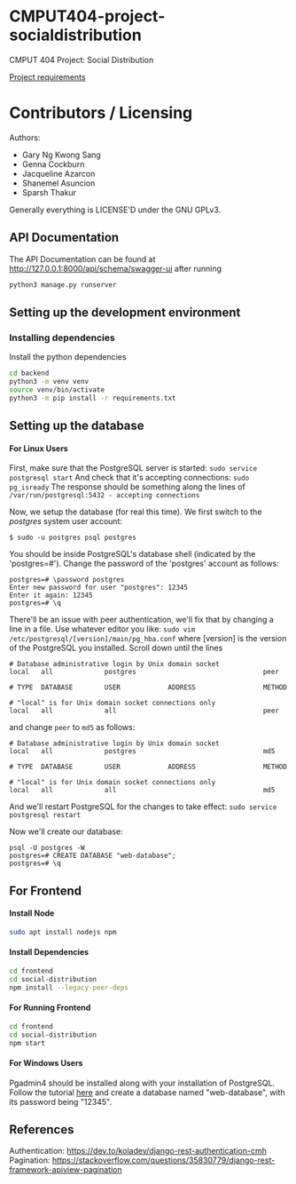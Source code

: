 CMPUT404-project-socialdistribution
===================================

CMPUT 404 Project: Social Distribution

[Project requirements](https://github.com/uofa-cmput404/project-socialdistribution/blob/master/project.org) 

Contributors / Licensing
========================

Authors:
    
* Gary Ng Kwong Sang
* Genna Cockburn
* Jacqueline Azarcon
* Shanemel Asuncion
* Sparsh Thakur

Generally everything is LICENSE'D under the GNU GPLv3.

## API Documentation
The API Documentation can be found at http://127.0.0.1:8000/api/schema/swagger-ui after running
```bash
python3 manage.py runserver
```
## Setting up the development environment
### Installing dependencies

Install the python dependencies
```bash
cd backend
python3 -m venv venv
source venv/bin/activate
python3 -m pip install -r requirements.txt
```

## Setting up the database
#### For Linux Users
First, make sure that the PostgreSQL server is started:
`sudo service postgresql start`
And check that it's accepting connections:
`sudo pg_isready`
The response should be something along the lines of `/var/run/postgresql:5432 - accepting connections`

Now, we setup the database (for real this time). We first switch to the *postgres* system user account:
```
$ sudo -u postgres psql postgres
```
You should be inside PostgreSQL's database shell (indicated by the 'postgres=#'). Change the password of the 'postgres' account as follows:
```
postgres=# \password postgres
Enter new password for user "postgres": 12345
Enter it again: 12345
postgres=# \q
```
There'll be an issue with peer authentication, we'll fix that by changing a line in a file. Use whatever editor you like:
`sudo vim /etc/postgresql/[version]/main/pg_hba.conf`
where [version] is the version of the PostgreSQL you installed. 
Scroll down until the lines
```
# Database administrative login by Unix domain socket
local   all             postgres                                peer

# TYPE  DATABASE        USER            ADDRESS                 METHOD

# "local" is for Unix domain socket connections only
local   all             all                                     peer
```
and change `peer` to `md5` as follows:
```
# Database administrative login by Unix domain socket
local   all             postgres                                md5

# TYPE  DATABASE        USER            ADDRESS                 METHOD

# "local" is for Unix domain socket connections only
local   all             all                                     md5
```
And we'll restart PostgreSQL for the changes to take effect:
`sudo service postgresql restart`

Now we'll create our database:
```
psql -U postgres -W
postgres=# CREATE DATABASE "web-database";
postgres=# \q
```

## For Frontend
#### Install Node
```bash
sudo apt install nodejs npm
```

#### Install Dependencies
```bash
cd frontend
cd social-distribution
npm install --legacy-peer-deps
```

#### For Running Frontend
```bash
cd frontend
cd social-distribution
npm start 
```

#### For Windows Users
Pgadmin4 should be installed along with your installation of PostgreSQL.
Follow the tutorial [here](https://www.youtube.com/watch?v=KqcS3P32s6Y)
and create a database named "web-database", with its password being "12345".

## References  
Authentication: https://dev.to/koladev/django-rest-authentication-cmh
Pagination: https://stackoverflow.com/questions/35830779/django-rest-framework-apiview-pagination
